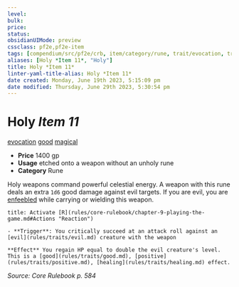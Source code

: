 ```yaml
---
level:
bulk:
price:
status:
obsidianUIMode: preview
cssclass: pf2e,pf2e-item
tags: [compendium/src/pf2e/crb, item/category/rune, trait/evocation, trait/good, trait/magical]
aliases: [Holy *Item 11*, "Holy"]
title: Holy *Item 11*
linter-yaml-title-alias: Holy *Item 11*
date created: Monday, June 19th 2023, 5:15:09 pm
date modified: Thursday, June 29th 2023, 5:30:54 pm
---
```


# Holy *Item 11*

[evocation](rules/traits/evocation.md) [good](rules/traits/good.md) [magical](rules/traits/magical.md)  

- **Price** 1400 gp
- **Usage** etched onto a weapon without an unholy rune
- **Category** Rune

Holy weapons command powerful celestial energy. A weapon with this rune deals an extra `1d6` good damage against evil targets. If you are evil, you are [enfeebled](rules/conditions.md#Enfeebled) while carrying or wielding this weapon.

```ad-embed-ability
title: Activate [R](rules/core-rulebook/chapter-9-playing-the-game.md#Actions "Reaction")

- **Trigger**: You critically succeed at an attack roll against an [evil](rules/traits/evil.md) creature with the weapon

**Effect** You regain HP equal to double the evil creature's level. This is a [good](rules/traits/good.md), [positive](rules/traits/positive.md), [healing](rules/traits/healing.md) effect.
```

*Source: Core Rulebook p. 584*
